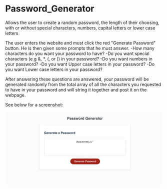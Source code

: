 # Password_Generator
Allows the user to create a random password, the length of their choosing, with or without special characters, numbers, capital letters or lower case letters

The user enters the website and must click the red "Generate Password" button. He is then given some prompts that he must answer.
    -How many characters do you want your password to have?
    -Do you want special characters (e.g &, *, (, or )) in your password?
    -Do you want numbers in your password?
    -Do you want Upper case letters in your password?
    -Do you want Lower case letters in your password?

After answering these questions are answered, your password will be generated randomly from the total array of all the characters you requested to have in your password and will string it together and post it on the webpage.

See below for a screenshot:

![Password Generator Screenshot](Password_Generator.jpeg)
